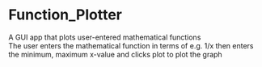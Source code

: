 # Function_Plotter
A GUI app that plots user-entered mathematical functions  
The user enters the mathematical function in terms of  e.g. 1/x then enters the minimum, maximum x-value and clicks plot to plot the graph
